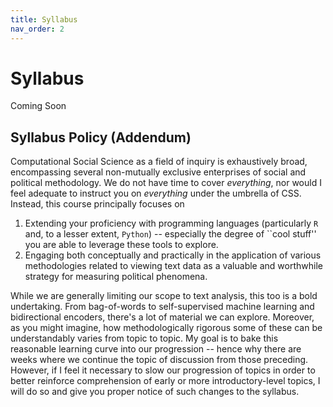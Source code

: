 ```yaml
---
title: Syllabus
nav_order: 2
---
```


# Syllabus 

Coming Soon

## Syllabus Policy (Addendum)

Computational Social Science as a field of inquiry is exhaustively broad, encompassing several non-mutually exclusive enterprises of social and political methodology. We do not have time to cover <i>everything</i>, nor would I feel adequate to instruct you on <i>everything</i> under the umbrella of CSS. Instead, this course principally focuses on

<ol>
<li> Extending your proficiency with programming languages (particularly <code>R</code> and, to a lesser extent, <code>Python</code>) -- especially the degree of ``cool stuff'' you are able to leverage these tools to explore. </li>
<li> Engaging both conceptually and practically in the application of various methodologies related to viewing text data as a valuable and worthwhile strategy for measuring political phenomena. 
</ol>

While we are generally limiting our scope to text analysis, this too is a bold undertaking. From bag-of-words to self-supervised machine learning and bidirectional encoders, there's a lot of material we can explore. Moreover, as you might imagine, how methodologically rigorous some of these can be understandably varies from topic to topic. My goal is to bake this reasonable learning curve into our progression -- hence why there are weeks where we continue the topic of discussion from those preceding. However, if I feel it necessary to slow our progression of topics in order to better reinforce comprehension of early or more introductory-level topics, I will do so and give you proper notice of such changes to the syllabus. 


